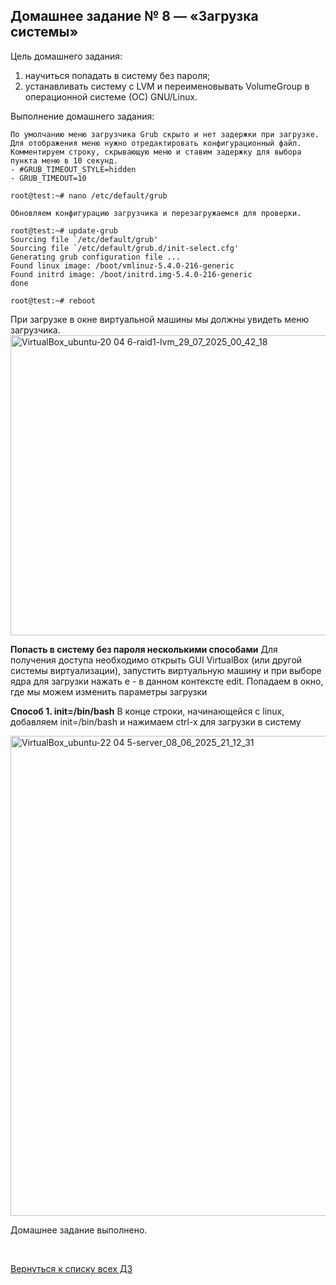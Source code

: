 ## Домашнее задание № 8 — «Загрузка системы»

Цель домашнего задания: 
1) научиться попадать в систему без пароля;
2) устанавливать систему с LVM и переименовывать VolumeGroup в операционной системе (ОС) GNU/Linux.

Выполнение домашнего задания:
```console
По умолчанию меню загрузчика Grub скрыто и нет задержки при загрузке.
Для отображения меню нужно отредактировать конфигурационный файл.
Комментируем строку, скрывающую меню и ставим задержку для выбора пункта меню в 10 секунд.
- #GRUB_TIMEOUT_STYLE=hidden
- GRUB_TIMEOUT=10

root@test:~# nano /etc/default/grub
```

```console
Обновляем конфигурацию загрузчика и перезагружаемся для проверки.

root@test:~# update-grub
Sourcing file `/etc/default/grub'
Sourcing file `/etc/default/grub.d/init-select.cfg'
Generating grub configuration file ...
Found linux image: /boot/vmlinuz-5.4.0-216-generic
Found initrd image: /boot/initrd.img-5.4.0-216-generic
done

root@test:~# reboot
```

При загрузке в окне виртуальной машины мы должны увидеть меню загрузчика.
<img width="640" height="480" alt="VirtualBox_ubuntu-20 04 6-raid1-lvm_29_07_2025_00_42_18" src="https://github.com/user-attachments/assets/d3cbcb44-7810-4a3e-842d-78919c817641" />

**Попасть в систему без пароля несколькими способами**
Для получения доступа необходимо открыть GUI VirtualBox (или другой системы
виртуализации), запустить виртуальную машину и при выборе ядра для загрузки
нажать e - в данном контексте edit. Попадаем в окно, где мы можем изменить
параметры загрузки

**Способ 1. init=/bin/bash**
В конце строки, начинающейся с linux, добавляем init=/bin/bash и нажимаем сtrl-x для
загрузки в систему

<img width="1024" height="768" alt="VirtualBox_ubuntu-22 04 5-server_08_06_2025_21_12_31" src="https://github.com/user-attachments/assets/fcd22d69-a9bf-48ce-97ea-910c00dda528" />




































Домашнее задание выполнено.

<br/>

[Вернуться к списку всех ДЗ](../README.md)
